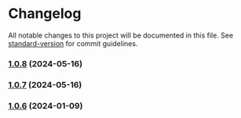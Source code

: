 # Changelog

All notable changes to this project will be documented in this file. See [standard-version](https://github.com/conventional-changelog/standard-version) for commit guidelines.

### [1.0.8](https://github.com/hbxcontrols/sync-codes/compare/v1.0.7...v1.0.8) (2024-05-16)

### [1.0.7](https://github.com/hbxcontrols/sync-codes/compare/v1.0.6...v1.0.7) (2024-05-16)

### [1.0.6](https://github.com/hbxcontrols/sync-codes/compare/v1.0.5...v1.0.6) (2024-01-09)
